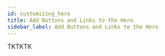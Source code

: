 ```yaml
---
id: customizing_hero
title: Add Buttons and Links to the Hero
sidebar_label: Add Buttons and Links to the Hero
---
```


TKTKTK
